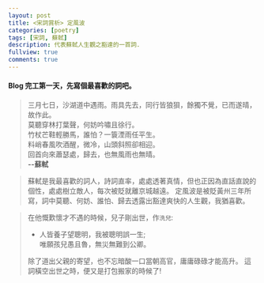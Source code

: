 ```yaml
---
layout: post
title: <宋詞賞析> 定風波
categories: [poetry]
tags: [宋詞, 蘇軾]
description: 代表蘇軾人生觀之豁達的一首詞.
fullview: true
comments: true
---
```




#### Blog 完工第一天，先寫個最喜歡的詞吧。
>三月七日，沙湖道中遇雨。雨具先去，同行皆狼狽，餘獨不覺，已而遂晴，故作此。  
>莫聽穿林打葉聲，何妨吟嘯且徐行。  
>竹杖芒鞋輕勝馬，誰怕？一簑湮雨任平生。  
>料峭春風吹酒醒，微冷，山頭斜照卻相迎。  
>回首向來蕭瑟處，歸去，也無風雨也無晴。  
>								**--蘇軾**


>蘇軾是我最喜歡的詞人，詩詞直率，處處透著真情，但也正因為直話直說的個性，處處樹立敵人，每次被貶就離京城越遠。
>定風波是被貶黃州三年所寫，詞中莫聽、何妨、誰怕、歸去透露出豁達爽快的人生觀，我猶喜歡。


>在他慨歎懷才不遇的時候，兒子剛出世，作`洗兒`:
>* 人皆養子望聰明，我被聰明誤一生;  
>  唯願孩兒愚且魯，無災無難到公卿。
>
>除了道出父親的寄望，也不忘暗酸一口當朝高官，庸庸碌碌才能高升。
>這詞橫空出世之時，便又是打包搬家的時候了!